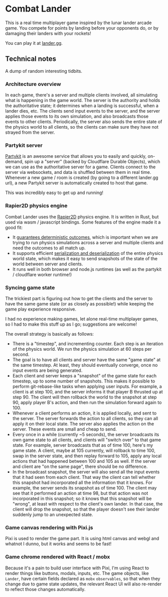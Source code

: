 # Combat Lander

This is a real time multiplayer game inspired by the lunar lander arcade game. You compete for points by landing before your opponents do, or by damaging their landers with your rockets!

You can play it at [lander.gg](https://lander.gg).

## Technical notes

A dump of random interesting tidbits.

### Architecture overview 

In each game, there's a server and multiple clients involved, all simulating what is happening in the game world.  The server is the authority and holds the authoritative state; it determines when a landing is successful, when a lander dies, etc.  The clients send input events to the server, and the server applies those events to its own simulation, and also broadcasts those events to other clients.  Periodically, the server also sends the entire state of the physics world to all clients, so the clients can make sure they have not strayed from the server.

### Partykit server

[Partykit](https://www.partykit.io/) is an awesome service that allows you to easily and quickly, on-demand, spin up a "server" (backed by Cloudflare Durable Objects), which we can use as the authoritative server for a game. Clients connect to the server via websockets, and data is shuffled between them in real time.  Whenever a new game / room is created (by going to a different lander.gg url), a new Partykit server is automatically created to host that game.

This was incredibly easy to get up and running!

### Rapier2D physics engine

Combat Lander uses the [Rapier2D](https://rapier.rs/) physics engine.  It is written in Rust, but used via wasm / javascript bindings.  Some features of the engine made it a good fit:

* It [guarantees deterministic outcomes](https://rapier.rs/docs/user_guides/javascript/determinism), which is important when we are trying to run physics simulations across a server and multiple clients and need the outcomes to all match up.
* It supports efficient [serialization and deserialization](https://rapier.rs/docs/user_guides/javascript/serialization) of the entire physics world state, which makes it easy to send snapshots of the state of the world between server and clients.
* It runs well in both browser and node.js runtimes (as well as the partykit / cloudflare worker runtime!)

### Syncing game state

The trickiest part is figuring out how to get the clients and the server to have the same game state (or as closely as possible!) while keeping the game play experience responsive.  

I had no experience making games, let alone real-time multiplayer games, so I had to make this stuff up as I go; suggestions are welcome!

The overall strategy is basically as follows:

* There is a "timestep", and incrementing counter.  Each step is an iteration of the physics world.  We run the physics simulation at 60 steps per second.
* The goal is to have all clients and server have the same "game state" at the same timestep.  At least, they should eventually converge, once no input events are being generated.
* Each client and server keeps a "snapshot" of the game state for each timestep, up to some number of snapshots. This makes it possible to perform git-rebase-like tasks when applying user inputs.  For example, a client is at step 100, and the server informs it that player B thrusted up at step 90.  The client will then rollback the world to the snapshot at step 90, apply player B's action, and then run the simulation forward again to 100.
* Whenever a client performs an action, it is applied locally, and sent to the server. The server forwards the action to all clients, so they can all apply it on their local state.  The server also applies the action on the server.  These events are small and cheap to send.
* Every once in a while (currently ~5 seconds), the server broadcasts its own game state to all clients, and clients will "switch over" to that game state. For example, server broadcasts that as of time 100, here's my game state. A client, maybe at 105 currently, will rollback to time 100, swap in the server state, and then replay forward to 105, apply any local actions that had happened between 100 and 105 as well. If the server and client are "on the same page", there should be no difference.
* In the broadcast snapshot, the server will also send all the input events that it had seen from each client. That way the client can tell whether this snapshot had incorporated all the information that it knows.  For example, the server sends its snapshot as of time 100.  The client may see that it performed an action at time 98, but that action was not incorporated in this snapshot; so it knows that this snapshot will be "wrong", at least with respect to the client's own lander. In that case, the client will drop the snapshot, so that the player doesn't see their lander suddenly jump to an unexpected state.

### Game canvas rendering with Pixi.js

Pixi is used to render the game part. It is using html canvas and webgl and whatnot I dunno, but it works and seems to be fast!

### Game chrome rendered with React / mobx

Because it's a pain to build user interface with Pixi, I'm using React to render things like buttons, modals, inputs, etc.  The game objects, like `Lander`, have certain fields declared as `mobx` `observables`, so that when they change due to game state updates, the relevant React UI will also re-render to reflect those changes automatically.
